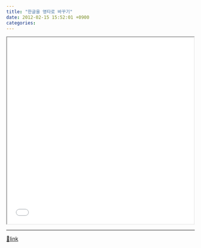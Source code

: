 ```yaml
---
title: "한글을 영타로 바꾸기"
date: 2012-02-15 15:52:01 +0900
categories: 
---
```

  

<iframe height="500" src="/web_work/js/js_kr2en/js_kr2en.html" width="500"></iframe>

  ***
[🔗link](http://www.mins01.com/mh/tech/read/758)